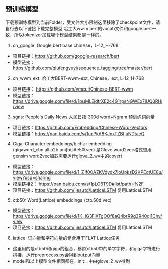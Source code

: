 ## 预训练模型

下载预训练模型到当前Folder，受文件大小限制这里移除了checkpoint文件，请自行去以下链接下载完整模型
哈工大wwm bert的vocab文件和google bert一致，所以tokenizer加载哪个模型结果都是一样的。

1. ch_google: Google bert base chinese，L-12_H-768

- 项目链接：https://github.com/google-research/bert
- 模型链接：https://github.com/qiufengyuyi/sequence_tagging/tree/master/bert

2. ch_wwm_ext: 哈工大BERT-wwm-ext, Chinese，ext, L-12_H-768

- 项目链接： https://github.com/ymcui/Chinese-BERT-wwm
- 模型链接：https://drive.google.com/file/d/1buMLEjdtrXE2c4G1rpsNGWEx7lUQ0RHi/view

3. sgns: People's Daily News 人民日报 300d word+Ngram 预训练词向量

- 项目链接：https://github.com/Embedding/Chinese-Word-Vectors
- 模型链接：https://pan.baidu.com/s/1upPkA8KJnxTZBfjuNDtaeQ

4. Giga: Character embeddings/bichar embedding (gigaword_chn.all.a2b.uni[bi].ite50.vec)
   是Glove word2vec格式想用gensim word2vec加载需要运行glova_2_wv中的covert

- 模型链接：https://drive.google.com/file/d/1_Zlf0OAZKVdydk7loUpkzD2KPEotUE8u/view?usp=sharing
- 模型链接2： https://pan.baidu.com/s/1pLO6T9D#list/path=%2F
- 项目链接：https://github.com/jiesutd/LatticeLSTM 复用LatticeLSTM

5. ctb50: Word(Lattice) embeddings (ctb.50d.vec)

- 模型链接：https://drive.google.com/file/d/1K_lG3FlXTgOOf8aQ4brR9g3R40qi1Chv/view
- 项目链接：https://github.com/jiesutd/LatticeLSTM 复用LatticeLSTM

6. lattice: 词向量和字符向量的组合用于FLAT Lattice任务

- 这里用的是ctb50和giga的组合，移除ctb50中的单字字符，和giga字符进行拼接，运行preprocess.py会得到output向量
- model和以上模型文件相同都在__init__中由glove_2_wv得到